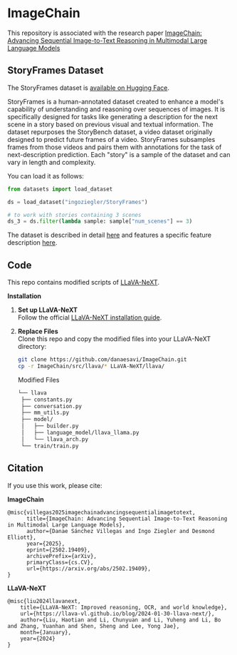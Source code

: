 # ImageChain
This repository is associated with the research paper [ImageChain: Advancing Sequential Image-to-Text Reasoning in Multimodal Large Language Models](https://arxiv.org/abs/2502.19409)

## StoryFrames Dataset
The StoryFrames dataset is [available on Hugging Face](https://huggingface.co/datasets/ingoziegler/StoryFrames).

StoryFrames is a human-annotated dataset created to enhance a model's capability of understanding and reasoning over sequences of images. It is specifically designed for tasks like generating a description for the next scene in a story based on previous visual and textual information. The dataset repurposes the StoryBench dataset, a video dataset originally designed to predict future frames of a video. StoryFrames subsamples frames from those videos and pairs them with annotations for the task of next-description prediction. Each "story" is a sample of the dataset and can vary in length and complexity.

You can load it as follows:

```python
from datasets import load_dataset

ds = load_dataset("ingoziegler/StoryFrames")

# to work with stories containing 3 scenes
ds_3 = ds.filter(lambda sample: sample["num_scenes"] == 3)
```

The dataset is described in detail [here](https://huggingface.co/datasets/ingoziegler/StoryFrames#what-is-a-story-in-storyframes) and features a specific feature description [here](https://huggingface.co/datasets/ingoziegler/StoryFrames#detailed-field-descriptions).

## Code

This repo contains modified scripts of [LLaVA-NeXT](https://github.com/LLaVA-VL/LLaVA-NeXT).  

**Installation**  

1. **Set up LLaVA-NeXT**  
   Follow the official [LLaVA-NeXT installation guide](https://github.com/LLaVA-VL/LLaVA-NeXT).  

2. **Replace Files**  
   Clone this repo and copy the modified files into your LLaVA-NeXT directory:  
   ```bash
   git clone https://github.com/danaesavi/ImageChain.git
   cp -r ImageChain/src/llava/* LLaVA-NeXT/llava/
   ```
   Modified Files
   ```bash
   └── llava
    ├── constants.py
    ├── conversation.py
    ├── mm_utils.py
    ├── model/
    │   ├── builder.py
    │   ├── language_model/llava_llama.py
    │   └── llava_arch.py
    └── train/train.py
    ```

## Citation
If you use this work, please cite:

**ImageChain**  
```
@misc{villegas2025imagechainadvancingsequentialimagetotext,
      title={ImageChain: Advancing Sequential Image-to-Text Reasoning in Multimodal Large Language Models}, 
      author={Danae Sánchez Villegas and Ingo Ziegler and Desmond Elliott},
      year={2025},
      eprint={2502.19409},
      archivePrefix={arXiv},
      primaryClass={cs.CV},
      url={https://arxiv.org/abs/2502.19409}, 
}
```

**LLaVA-NeXT**  
```
@misc{liu2024llavanext,
    title={LLaVA-NeXT: Improved reasoning, OCR, and world knowledge},
    url={https://llava-vl.github.io/blog/2024-01-30-llava-next/},
    author={Liu, Haotian and Li, Chunyuan and Li, Yuheng and Li, Bo and Zhang, Yuanhan and Shen, Sheng and Lee, Yong Jae},
    month={January},
    year={2024}
}
```
